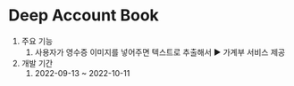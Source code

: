 <b><h1>Deep Account Book</h1></b>
1. 주요 기능
    1) 사용자가 영수증 이미지를 넣어주면 텍스트로 추출해서 ▶ 가계부 서비스 제공
2. 개발 기간
    1) 2022-09-13 ~ 2022-10-11
